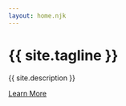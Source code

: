 ```yaml
---
layout: home.njk
---
```


<div class="header">
  <div class="content">
    <h1>{{ site.tagline }}</h1>
    <p>{{ site.description }}</p>
    <a class="action" href="/about">Learn More</a>
  </div>
</div>
